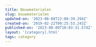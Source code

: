 ```yaml
---
title: Bouwmaterialen
slug: bouwmaterialen
updated-on: '2023-08-08T22:00:39.294Z'
created-on: '2019-02-22T00:25:53.243Z'
published-on: '2023-08-09T10:03:31.574Z'
layout: '[category].html'
tags: category
---
```



